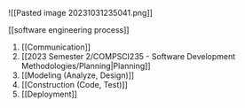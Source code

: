 ![[Pasted image 20231031235041.png]]

[[software engineering process]]
1. [[Communication]]
2. [[2023 Semester 2/COMPSCI235 - Software Development Methodologies/Planning|Planning]]
3. [[Modeling (Analyze, Design)]]
4. [[Construction (Code, Test)]]
5. [[Deployment]]